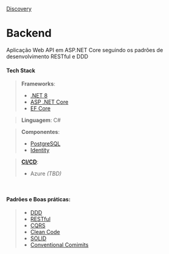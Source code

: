 [Discovery](/docs/discovery.md)

# Backend

Aplicação Web API em ASP.NET Core seguindo os padrões de desenvolvimento RESTful e DDD

#### Tech Stack
> **Frameworks**: 
> - [.NET 8](https://learn.microsoft.com/pt-br/dotnet/core/whats-new/dotnet-8/overview#c-12)
> - [ASP .NET Core](https://learn.microsoft.com/pt-br/aspnet/core/introduction-to-aspnet-core?view=aspnetcore-8.0)
> - [EF Core](https://learn.microsoft.com/pt-br/dotnet/core/whats-new/dotnet-8/overview#ef-core)

> **Linguagem**: C#

> **Componentes**:
> - [PostgreSQL](https://www.google.com/url?sa=t&rct=j&q=&esrc=s&source=web&cd=&ved=2ahUKEwiOh9jw3POIAxVdqZUCHSb7DhwQFnoECAkQAQ&url=https%3A%2F%2Fwww.postgresql.org%2F&usg=AOvVaw0He1mmeTUi_lhXjiRGJtzr&opi=89978449)
> - [Identity](https://learn.microsoft.com/pt-br/aspnet/core/security/authentication/identity?view=aspnetcore-8.0&tabs=visual-studio)

> **[CI/CD](https://www.redhat.com/pt-br/topics/devops/what-is-ci-cd)**:
> - Azure _(TBD)_

<br>

#### Padrões e Boas práticas:
> - [DDD](https://www.amazon.com.br/Domain-Driven-Design-Atacando-Complexidades-Software/dp/8550800651)
> - [RESTful](https://aws.amazon.com/pt/what-is/restful-api)
> - [CQRS](https://learn.microsoft.com/pt-br/azure/architecture/patterns/cqrs)
> - [Clean Code](https://www.amazon.com.br/C%C3%B3digo-limpo-Robert-C-Martin/dp/8576082675/ref=sr_1_1?adgrpid=113914054704&dib=eyJ2IjoiMSJ9.jhdpaoLexCD3caZwL14EnsunOP3euYqUPGmhgz-8u0NUKG2V3V5owoMqJBT8_rSuH9eQN3AXskvaheb5bQ4xEbSvWZxY-Qtm2stU5jTxb1lZ7hQrHY6IA8DMx-ZkqitSAYTaw1D3mw_0LW0_QSUUm2fuysU-9D_cryJH_FS-Fj-SosZvfwPCULhPOzVjaQNJwvcj_ddYZl1jdBDuTF0cDvI5wE9vAiO4iFLSSkre46B9hDB3BX6UpeAG0Bcg9j8mjNjz0i8CEmekBWcfOGlBI042jaXV1_XNf2B8a_4t5lY.qRcK2oNJEcytRZ4gflb0UgdBV3XvHS3q0rMX_GWqyq8&dib_tag=se&hvadid=457954279408&hvdev=c&hvlocphy=9102301&hvnetw=g&hvqmt=e&hvrand=13295901744529228666&hvtargid=kwd-301191331858&hydadcr=14667_10954494&keywords=clean+code&qid=1728011135&sr=8-1)
> - [SOLID](https://www.alura.com.br/artigos/solid)
> - [Conventional Comimits](https://www.conventionalcommits.org/en/v1.0.0/#summary)
